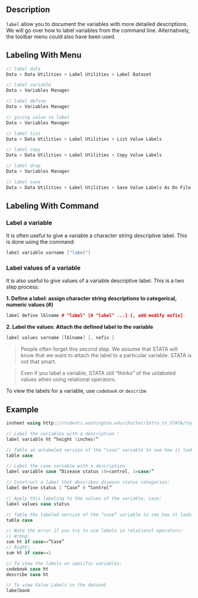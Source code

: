 ## Description

`label` allow you to document the variables with more detailed descriptions.  We will go over how to label variables from the command line. Alternatively, the toolbar menu could also have been used.

## Labeling With Menu

```cpp
// label data 
Data > Data Utilities > Label Utilities > Label Dataset

// label variable
Data > Variables Manager

// label define
Data > Variables Manager

// giving value to label
Data > Variables Manager

// label list
Data > Data Utilities > Label Utilities > List Value Labels

// label copy
Data > Data Utilities > Label Utilities > Copy Value Labels

// label drop
Data > Variables Manager

// label save
Data > Data Utilities > Label Utilities > Save Value Labels As Do-File
```

## Labeling With Command

### Label a variable

It is often useful to give a variable a character string descriptive label. This is done using the command:

```cpp
label variable varname ["label"]
```

### Label values of a variable

It is also useful to give values of a variable descriptive label.  This is a two step process: 

**1. Define a label: assign character string descriptions to categorical, numeric values (#)**

```cpp
label define lblname # "label" [# "label" ...] [, add modify nofix]
```

**2. Label the values: Attach the defined label to the variable**

```cpp
label values varname [lblname] [, nofix ]
```

> People often forget this second step.  We assume that STATA will know that we want to attach the label to a particular variable.  STATA is not that smart.

> Even if you label a variable, STATA still “thinks” of the unlabeled values when using relational operators.

To view the labels for a variable, use `codebook` or `describe`

## Example

```cpp
insheet using http://students.washington.edu/chutter/Intro_to_STATA/toy_data.csv, clear

// Label the variables with a description :
label variable ht “height (inches)”

// Table an unlabeled version of the “case” variable to see how it looks before labeling
table case

// Label the case variable with a description
label variable case “Disease status (0=control, 1=case)”

// Construct a label that describes disease status categories:
label define status 1 “Case” 0 “Control”

// Apply this labeling to the values of the variable, case:
label values case status

// Table the labeled version of the “case” variable to see how it looks after labeling
table case

// Note the error if you try to use labels in relational operators:
// Wrong:
sum ht if case==”Case”
// Right:
sum ht if case==1

// To view the labels on specific variables:
codebook case ht 
describe case ht

// To view Value Labels in the dataset
labelbook
```
